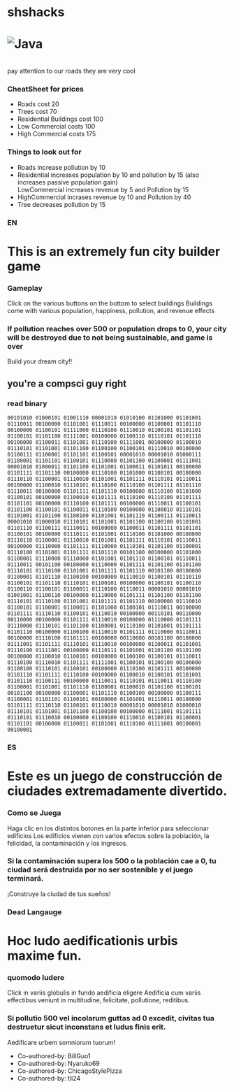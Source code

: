 # shshacks 
![Java](https://img.shields.io/badge/java-%23ED8B00.svg?style=for-the-badge&logo=java&logoColor=white)
===============================================================
<br>pay attention to our roads they are very cool

### CheatSheet for prices

<ul>
  <li>Roads cost 20</li>
  <li>Trees cost 70</li>
  <li>Residential Buildings cost 100</li>
  <li>Low Commercial costs 100</li>
  <li>High Commercial costs 175</li>
</ul>

### Things to look out for

<ul>
  <li>Roads increase pollution by 10</li>
  <li>Residential increases population by 10 and pollution by 15 (also increases passive population gain)</li>
  </li>LowCommercial increases revenue by 5 and Pollution by 15</li>
  <li>HighCommercial incrases revenue by 10 and Pollution by 40</li>
  <li>Tree decreases pollution by 15</li>
</ul>



### EN
<h1>This is an extremely fun city builder game</h1>

### Gameplay
Click on the various buttons on the bottom to select buildings
Buildings come with various population, happiness, pollution, and revenue effects

### If pollution reaches over 500 or population drops to 0, your city will be destroyed due to not being sustainable, and game is over

Build your dream city!!



<h2>you're a compsci guy right</h2>

### read binary

`00101010 01000101 01001110 00001010 01010100 01101000 01101001 01110011 00100000 01101001 01110011 00100000 01100001 01101110 00100000 01100101 01111000 01110100 01110010 01100101 01101101 01100101 01101100 01111001 00100000 01100110 01110101 01101110 00100000 01100011 01101001 01110100 01111001 00100000 01100010 01110101 01101001 01101100 01100100 01100101 01110010 00100000 01100111 01100001 01101101 01100101 00001010 00001010 01000111 01100001 01101101 01100101 01110000 01101100 01100001 01111001 00001010 01000011 01101100 01101001 01100011 01101011 00100000 01101111 01101110 00100000 01110100 01101000 01100101 00100000 01110110 01100001 01110010 01101001 01101111 01110101 01110011 00100000 01100010 01110101 01110100 01110100 01101111 01101110 01110011 00100000 01101111 01101110 00100000 01110100 01101000 01100101 00100000 01100010 01101111 01110100 01110100 01101111 01101101 00100000 01110100 01101111 00100000 01110011 01100101 01101100 01100101 01100011 01110100 00100000 01100010 01110101 01101001 01101100 01100100 01101001 01101110 01100111 01110011 00001010 01000010 01110101 01101001 01101100 01100100 01101001 01101110 01100111 01110011 00100000 01100011 01101111 01101101 01100101 00100000 01110111 01101001 01110100 01101000 00100000 01110110 01100001 01110010 01101001 01101111 01110101 01110011 00100000 01110000 01101111 01110000 01110101 01101100 01100001 01110100 01101001 01101111 01101110 00101100 00100000 01101000 01100001 01110000 01110000 01101001 01101110 01100101 01110011 01110011 00101100 00100000 01110000 01101111 01101100 01101100 01110101 01110100 01101001 01101111 01101110 00101100 00100000 01100001 01101110 01100100 00100000 01110010 01100101 01110110 01100101 01101110 01110101 01100101 00100000 01100101 01100110 01100110 01100101 01100011 01110100 01110011 00001010 00001010 01001001 01100110 00100000 01110000 01101111 01101100 01101100 01110101 01110100 01101001 01101111 01101110 00100000 01110010 01100101 01100001 01100011 01101000 01100101 01110011 00100000 01101111 01110110 01100101 01110010 00100000 00110101 00110000 00110000 00100000 01101111 01110010 00100000 01110000 01101111 01110000 01110101 01101100 01100001 01110100 01101001 01101111 01101110 00100000 01100100 01110010 01101111 01110000 01110011 00100000 01110100 01101111 00100000 00110000 00101100 00100000 01111001 01101111 01110101 01110010 00100000 01100011 01101001 01110100 01111001 00100000 01110111 01101001 01101100 01101100 00100000 01100010 01100101 00100000 01100100 01100101 01110011 01110100 01110010 01101111 01111001 01100101 01100100 00100000 01100100 01110101 01100101 00100000 01110100 01101111 00100000 01101110 01101111 01110100 00100000 01100010 01100101 01101001 01101110 01100111 00100000 01110011 01110101 01110011 01110100 01100001 01101001 01101110 01100001 01100010 01101100 01100101 00101100 00100000 01100001 01101110 01100100 00100000 01100111 01100001 01101101 01100101 00100000 01101001 01110011 00100000 01101111 01110110 01100101 01110010 00001010 00001010 01000010 01110101 01101001 01101100 01100100 00100000 01111001 01101111 01110101 01110010 00100000 01100100 01110010 01100101 01100001 01101101 00100000 01100011 01101001 01110100 01111001 00100001 00100001`



### ES

<h1>Este es un juego de construcción de ciudades extremadamente divertido.</h1>

### Como se Juega
Haga clic en los distintos botones en la parte inferior para seleccionar edificios
Los edificios vienen con varios efectos sobre la población, la felicidad, la contaminación y los ingresos.

### Si la contaminación supera los 500 o la población cae a 0, tu ciudad será destruida por no ser sostenible y el juego terminará.

¡Construye la ciudad de tus sueños!




### Dead Langauge

<h1>Hoc ludo aedificationis urbis maxime fun.</h1>

### quomodo ludere
Click in variis globulis in fundo aedificia eligere
Aedificia cum variis effectibus veniunt in multitudine, felicitate, pollutione, reditibus.

### Si pollutio 500 vel incolarum guttas ad 0 excedit, civitas tua destruetur sicut inconstans et ludus finis erit.

Aedificare urbem somniorum tuorum!










<ul>
  <li>Co-authored-by: BillGuo1 <BillGuo1@users.noreply.github.com></li>
  <li>Co-authored-by: Nyaruko69 <Nyaruko69@users.noreply.github.com></li>
  <li>Co-authored-by: ChicagoStylePizza <ChicagoStylePizza@users.noreply.github.com></li>
  <li>Co-authored-by: tli24 <tli24@users.noreply.github.com></li>
</ul>



